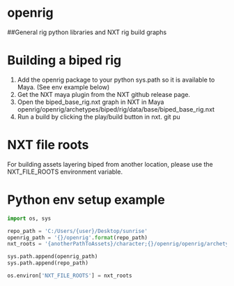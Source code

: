 # openrig 
##General rig python libraries and NXT rig build graphs

# Building a biped rig
1. Add the openrig package to your python sys.path so it is available to Maya. (See env example below)
2. Get the NXT maya plugin from the NXT github release page.
3. Open the biped_base_rig.nxt graph in NXT in Maya
openrig/openrig/archetypes/biped/rig/data/base/biped_base_rig.nxt
4. Run a build by clicking the play/build button in nxt.
git pu
# NXT file roots
For building assets layering biped from another location, please use the NXT_FILE_ROOTS environment variable.

# Python env setup example
```python
import os, sys

repo_path = 'C:/Users/{user}/Desktop/sunrise'
openrig_path = '{}/openrig'.format(repo_path)
nxt_roots = '{anotherPathToAssets}/character;{}/openrig/openrig/archetypes'.format(repo_path)

sys.path.append(openrig_path)
sys.path.append(repo_path)

os.environ['NXT_FILE_ROOTS'] = nxt_roots
```

